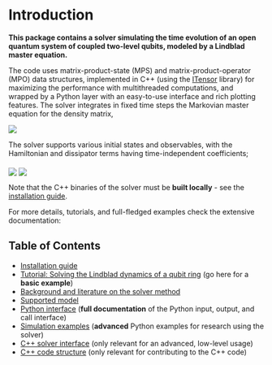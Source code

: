 # Introduction

**This package contains a solver simulating the time evolution of an open quantum system of coupled two-level qubits, modeled by a Lindblad master equation.**

The code uses matrix-product-state (MPS) and matrix-product-operator (MPO) data structures, implemented in C++ (using the [ITensor](https://itensor.org/) library) for maximizing the performance with multithreaded computations, and wrapped by a Python layer with an easy-to-use interface and rich plotting features. The solver integrates in fixed time steps the Markovian master equation for the density matrix,

<img src="https://render.githubusercontent.com/render/math?math=\frac{\partial}{\partial t}\rho = -\frac{i}{\hbar}[H,\rho]%2b\mathcal{D}[\rho]">

The solver supports various initial states and observables, with the Hamiltonian and dissipator terms having time-independent coefficients;

<img src="https://render.githubusercontent.com/render/math?math={H}/{\hbar} = \sum_{i}\frac{1}{2}\left(h_{z,i}\sigma_i^z  %2b h_{x,i}\sigma_i^x %2b h_{y,i}\sigma_i^y\right) %2b \frac{1}{2}\sum_{ i}^N\sum_{ j\neq i}^N \left(J_{ij}\sigma^x_i \sigma^x_{j} %2b J_{ij}\sigma^y_i \sigma^y_{j} %2b J_{ij}^z \sigma^z_i \sigma^z_{j}\right)," align=middle>

<img src="https://render.githubusercontent.com/render/math?math=\mathcal{D}[\rho] = \sum_i g_{0,i}\left(\sigma_i^%2b \rho\sigma_i^- - \frac{1}{2} \{\sigma_i^- \sigma_i^%2b,\rho\}\right) %2b \sum_i g_{1,i}\left( \sigma_i^-\rho \sigma_i^{%2b}-\frac{1}{2}\left\{\sigma_i^{%2b}\sigma_i^-,\rho\right\}\right) %2b \sum_i g_{2,i} \left(\sigma_i^z \rho\sigma_i^z - \rho\right)." style="vertical-align:bottom">

Note that the C++ binaries of the solver must be **built locally** - see the [installation guide](INSTALL.md).

For more details, tutorials, and full-fledged examples check the extensive documentation:

## Table of Contents

* [Installation guide](INSTALL.md)
* [Tutorial: Solving the Lindblad dynamics of a qubit ring](docs/qubit_chain_tutorial.ipynb) (go here for a **basic example**)
* [Background and literature on the solver method](docs/background.md)
* [Supported model](docs/dynamical_model.md)
* [Python interface](docs/API_DOCS.md) (**full documentation** of the Python input, output, and call interface)
* [Simulation examples](docs/examples.md)  (**advanced** Python examples for research using the solver)
* [C++ solver interface](docs/cpp_solver_interface.md) (only relevant for an advanced, low-level usage)
* [C++ code structure](docs/cpp_code_structure.md) (only relevant for contributing to the C++ code)
